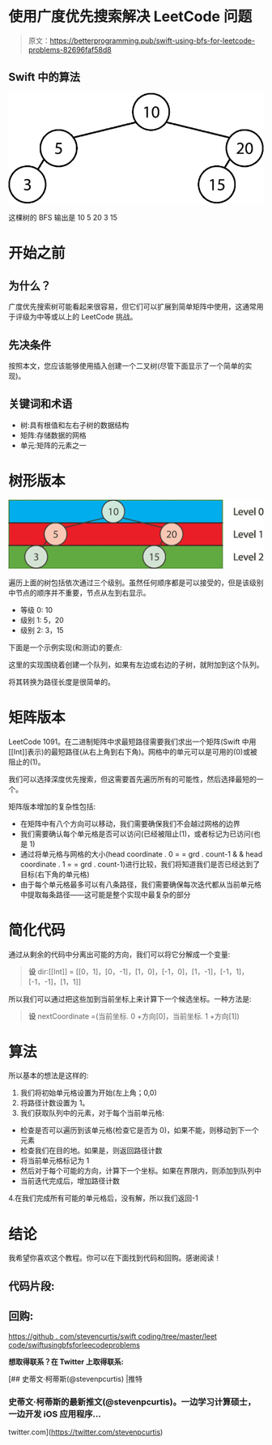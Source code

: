 # 使用广度优先搜索解决 LeetCode 问题

> 原文：<https://betterprogramming.pub/swift-using-bfs-for-leetcode-problems-82696faf58d8>

## Swift 中的算法

![](img/f42d9843997116e4e488c81daffa81dc.png)

这棵树的 BFS 输出是 10 5 20 3 15

# 开始之前

## **为什么？**

广度优先搜索树可能看起来很容易，但它们可以扩展到简单矩阵中使用，这通常用于评级为中等或以上的 LeetCode 挑战。

## **先决条件**

按照本文，您应该能够使用插入创建一个二叉树(尽管下面显示了一个简单的实现)。

## **关键词和术语**

*   树:具有根值和左右子树的数据结构
*   矩阵:存储数据的网格
*   单元:矩阵的元素之一

# **树形版本**

![](img/927fb1df0e748d3e87cf4318d507804e.png)

遍历上面的树包括依次通过三个级别。虽然任何顺序都是可以接受的，但是该级别中节点的顺序并不重要，节点从左到右显示。

*   等级 0: 10
*   级别 1: 5，20
*   级别 2: 3，15

下面是一个示例实现(和测试)的要点:

这里的实现围绕着创建一个队列，如果有左边或右边的子树，就附加到这个队列。

将其转换为路径长度是很简单的。

# **矩阵版本**

LeetCode 1091。在二进制矩阵中求最短路径需要我们求出一个矩阵(Swift 中用[[Int]]表示)的最短路径(从右上角到右下角)。网格中的单元可以是可用的(0)或被阻止的(1)。

我们可以选择深度优先搜索，但这需要首先遍历所有的可能性，然后选择最短的一个。

矩阵版本增加的复杂性包括:

*   在矩阵中有八个方向可以移动，我们需要确保我们不会越过网格的边界
*   我们需要确认每个单元格是否可以访问(已经被阻止(1)，或者标记为已访问(也是 1)
*   通过将单元格与网格的大小(head coordinate . 0 = = grd . count-1 & & head coordinate . 1 = = grd . count-1)进行比较，我们将知道我们是否已经达到了目标(右下角的单元格)
*   由于每个单元格最多可以有八条路径，我们需要确保每次迭代都从当前单元格中提取每条路径——这可能是整个实现中最复杂的部分

# **简化代码**

通过从剩余的代码中分离出可能的方向，我们可以将它分解成一个变量:

> **设** dir:[[Int]] = [[0，1]，[0，-1]，[1，0]，[-1，0]，[1，-1]，[-1，1]，[-1，-1]，[1，1]]

所以我们可以通过把这些加到当前坐标上来计算下一个候选坐标。一种方法是:

> **设** nextCoordinate =(当前坐标. 0 +方向[0]，当前坐标. 1 +方向[1])

# **算法**

所以基本的想法是这样的:

1.  我们将初始单元格设置为开始(左上角；0,0)
2.  将路径计数设置为 1。
3.  我们获取队列中的元素，对于每个当前单元格:

*   检查是否可以遍历到该单元格(检查它是否为 0)，如果不能，则移动到下一个元素
*   检查我们在目的地。如果是，则返回路径计数
*   将当前单元格标记为 1
*   然后对于每个可能的方向，计算下一个坐标。如果在界限内，则添加到队列中
*   当前迭代完成后，增加路径计数

4.在我们完成所有可能的单元格后，没有解，所以我们返回-1

# 结论

我希望你喜欢这个教程。你可以在下面找到代码和回购。感谢阅读！

## 代码片段:

## 回购:

[https://github . com/stevencurtis/swift coding/tree/master/leet code/swiftusingbfsforleecodeproblems](https://github.com/stevencurtis/SwiftCoding/tree/master/LeetCode/SwiftUsingBFSforLeetCodeProblems)

**想取得联系？在 Twitter 上取得联系:**

[](https://twitter.com/stevenpcurtis) [## 史蒂文·柯蒂斯(@stevenpcurtis) |推特

### 史蒂文·柯蒂斯的最新推文(@stevenpcurtis)。一边学习计算硕士，一边开发 iOS 应用程序…

twitter.com](https://twitter.com/stevenpcurtis)